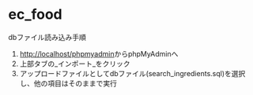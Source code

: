 # ec_food

dbファイル読み込み手順  
1. <http://localhost/phpmyadmin>からphpMyAdminへ
2. 上部タブの_インポート_をクリック
3. アップロードファイルとしてdbファイル(search_ingredients.sql)を選択し、他の項目はそのままで実行
